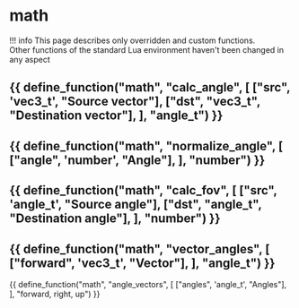 # math

!!! info
    This page describes only overridden and custom functions.  
    Other functions of the standard Lua environment haven't been changed in any aspect

{{ define_function("math", "calc_angle", [
    ["src", 'vec3_t', "Source vector"],
    ["dst", "vec3_t", "Destination vector"],
], "angle_t") }}
---
{{ define_function("math", "normalize_angle", [
    ["angle", 'number', "Angle"],
], "number") }}
---
{{ define_function("math", "calc_fov", [
    ["src", 'angle_t', "Source angle"],
    ["dst", "angle_t", "Destination angle"],
], "number") }}
---
{{ define_function("math", "vector_angles", [
    ["forward", 'vec3_t', "Vector"],
], "angle_t") }}
---
{{ define_function("math", "angle_vectors", [
    ["angles", 'angle_t', "Angles"],
], "forward, right, up") }}